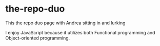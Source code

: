 # the-repo-duo
This the repo duo page with Andrea sitting in and lurking

I enjoy JavaScript because it utilizes both Functional programming and Object-oriented programming.